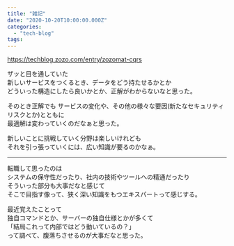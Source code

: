 ```yaml
---
title: "雑記"
date: "2020-10-20T10:00:00.000Z"
categories: 
  - "tech-blog"
tags: 
---
```


https://techblog.zozo.com/entry/zozomat-cqrs

ザッと目を通していた  
新しいサービスをつくるとき、データをどう持たせるかとか  
どういった構造にしたら良いかとか、正解がわからないなと思った。  

そのとき正解でも
サービスの変化や、その他の様々な要因(新たなセキュリティリスクとか)とともに  
最適解は変わっていくのだなぁと思った。  

新しいことに挑戦していく分野は楽しいけれども  
それを引っ張っていくには、広い知識が要るのかなぁ。  

---
転職して思ったのは  
システムの保守性だったり、社内の技術やツールへの精通だったり  
そういった部分も大事だなと感じて  
そこで目指す像って、狭く深い知識をもつエキスパートって感じする。  

最近覚えたことって  
独自コマンドとか、サーバーの独自仕様とかが多くて  
「結局これって内部ではどう動いているの？」  
って調べて、腹落ちさせるのが大事だなと思った。  
